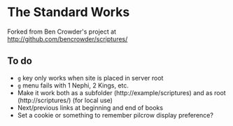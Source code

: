 # The Standard Works #

Forked from Ben Crowder's project at http://github.com/bencrowder/scriptures/

## To do ##

* `g` key only works when site is placed in server root
* `g` menu fails with 1 Nephi, 2 Kings, etc.
* Make it work both as a subfolder (http://example/scriptures) and as root (http://scriptures/) (for local use)
* Next/previous links at beginning and end of books
* Set a cookie or something to remember pilcrow display preference?
